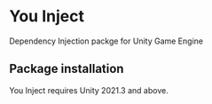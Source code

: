 # You Inject
Dependency Injection packge for Unity Game Engine

## Package installation
You Inject requires Unity 2021.3 and above.
